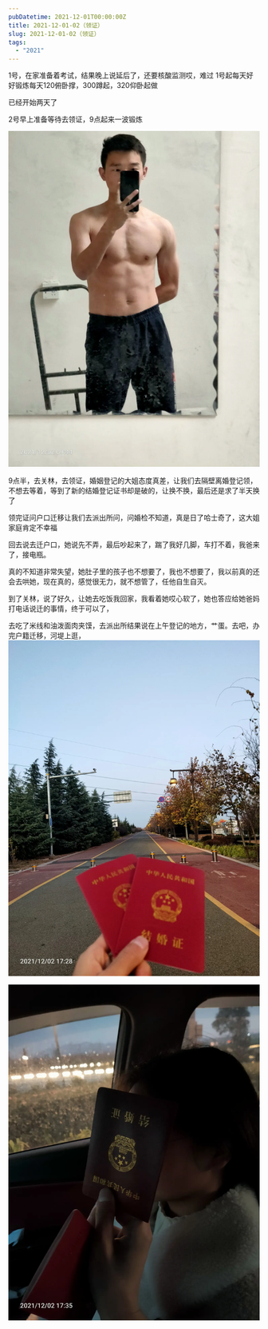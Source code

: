 ```yaml
---
pubDatetime: 2021-12-01T00:00:00Z
title: 2021-12-01-02（领证）
slug: 2021-12-01-02（领证）
tags:
  - "2021"
---
```


1号，在家准备着考试，结果晚上说延后了，还要核酸监测哎，难过
1号起每天好好锻炼每天120俯卧撑，300蹲起，320仰卧起做

已经开始两天了

2号早上准备等待去领证，9点起来一波锻炼

![](../../img/6904315-e5b05bedaa66391a.jpg)

9点半，去关林，去领证，婚姻登记的大姐态度真差，让我们去隔壁离婚登记领，不想去等着，等到了新的结婚登记证书却是破的，让换不换，最后还是求了半天换了

领完证问户口迁移让我们去派出所问，问婚检不知道，真是日了哈士奇了，这大姐家庭肯定不幸福

回去说去迁户口，她说先不弄，最后吵起来了，踹了我好几脚，车打不着，我爸来了，接电瓶。

真的不知道非常失望，她肚子里的孩子也不想要了，我也不想要了，我以前真的还会去哄她，现在真的，感觉很无力，就不想管了，任他自生自灭。

到了关林，说了好久，让她去吃饭我回家，我看着她哎心软了，她也答应给她爸妈打电话说迁的事情，终于可以了，

去吃了米线和油泼面肉夹馍，去派出所结果说在上午登记的地方，艹蛋。去吧，办完户籍迁移，河堤上逛，![](../../img/6904315-028b8b8ffbc8914f.jpg)

![](../../img/6904315-4b20590e4d2fa7bb.jpg)
